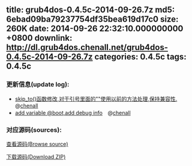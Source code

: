 title: grub4dos-0.4.5c-2014-09-26.7z
md5: 6ebad09ba79237754df35bea619d17c0
size: 260K
date: 2014-09-26 22:32:10.000000000 +0800
downlink: http://dl.grub4dos.chenall.net/grub4dos-0.4.5c-2014-09-26.7z
categories: 0.4.5c
tags: 0.4.5c
---


### 更新信息(update log):
  * [skip_to()函数修改,对于引号里面的"\"使用以前的方法处理,保持兼容性.](https://github.com/chenall/grub4dos/commit/d43fe65961ee9152e165b63f6d54d6cdf744a190)　@[chenall](https://github.com/chenall)
  * [add variable @boot,add debug info](https://github.com/chenall/grub4dos/commit/56e4ea48732b635ee4d0c34b870cf16d839f92bb)　@[chenall](https://github.com/chenall)

### 对应源码(sources):
  [查看源码(Browse source)](https://github.com/chenall/grub4dos/tree/56e4ea48732b635ee4d0c34b870cf16d839f92bb)

  [下载源码(Download ZIP)](https://github.com/chenall/grub4dos/archive/56e4ea48732b635ee4d0c34b870cf16d839f92bb.zip)
